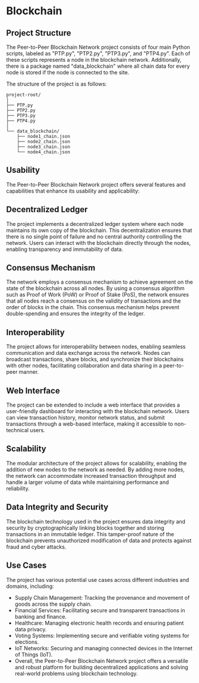 # Blockchain

## Project Structure
The Peer-to-Peer Blockchain Network project consists of four main Python scripts, labeled as "PTP.py", "PTP2.py", "PTP3.py", and "PTP4.py". Each of these scripts represents a node in the blockchain network. Additionally, there is a package named "data_blockchain" where all chain data for every node is stored if the node is connected to the site.

The structure of the project is as follows:

```
project-root/
│
├── PTP.py
├── PTP2.py
├── PTP3.py
├── PTP4.py
│
└── data_blockchain/
    ├── node1_chain.json
    ├── node2_chain.json
    ├── node3_chain.json
    └── node4_chain.json
```



## Usability
The Peer-to-Peer Blockchain Network project offers several features and capabilities that enhance its usability and applicability:

## Decentralized Ledger
The project implements a decentralized ledger system where each node maintains its own copy of the blockchain. This decentralization ensures that there is no single point of failure and no central authority controlling the network. Users can interact with the blockchain directly through the nodes, enabling transparency and immutability of data.

## Consensus Mechanism
The network employs a consensus mechanism to achieve agreement on the state of the blockchain across all nodes. By using a consensus algorithm such as Proof of Work (PoW) or Proof of Stake (PoS), the network ensures that all nodes reach a consensus on the validity of transactions and the order of blocks in the chain. This consensus mechanism helps prevent double-spending and ensures the integrity of the ledger.

## Interoperability
The project allows for interoperability between nodes, enabling seamless communication and data exchange across the network. Nodes can broadcast transactions, share blocks, and synchronize their blockchains with other nodes, facilitating collaboration and data sharing in a peer-to-peer manner.

## Web Interface
The project can be extended to include a web interface that provides a user-friendly dashboard for interacting with the blockchain network. Users can view transaction history, monitor network status, and submit transactions through a web-based interface, making it accessible to non-technical users.

## Scalability
The modular architecture of the project allows for scalability, enabling the addition of new nodes to the network as needed. By adding more nodes, the network can accommodate increased transaction throughput and handle a larger volume of data while maintaining performance and reliability.

## Data Integrity and Security
The blockchain technology used in the project ensures data integrity and security by cryptographically linking blocks together and storing transactions in an immutable ledger. This tamper-proof nature of the blockchain prevents unauthorized modification of data and protects against fraud and cyber attacks.

## Use Cases
The project has various potential use cases across different industries and domains, including:

- Supply Chain Management: Tracking the provenance and movement of goods across the supply chain.
- Financial Services: Facilitating secure and transparent transactions in banking and finance.
- Healthcare: Managing electronic health records and ensuring patient data privacy.
- Voting Systems: Implementing secure and verifiable voting systems for elections.
- IoT Networks: Securing and managing connected devices in the Internet of Things (IoT).
- Overall, the Peer-to-Peer Blockchain Network project offers a versatile and robust platform for building decentralized applications and solving real-world problems using blockchain technology.
